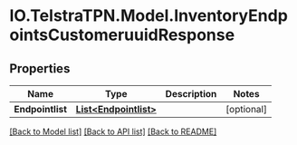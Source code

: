 # IO.TelstraTPN.Model.InventoryEndpointsCustomeruuidResponse
## Properties

Name | Type | Description | Notes
------------ | ------------- | ------------- | -------------
**Endpointlist** | [**List&lt;Endpointlist&gt;**](Endpointlist.md) |  | [optional] 

[[Back to Model list]](../README.md#documentation-for-models) [[Back to API list]](../README.md#documentation-for-api-endpoints) [[Back to README]](../README.md)

